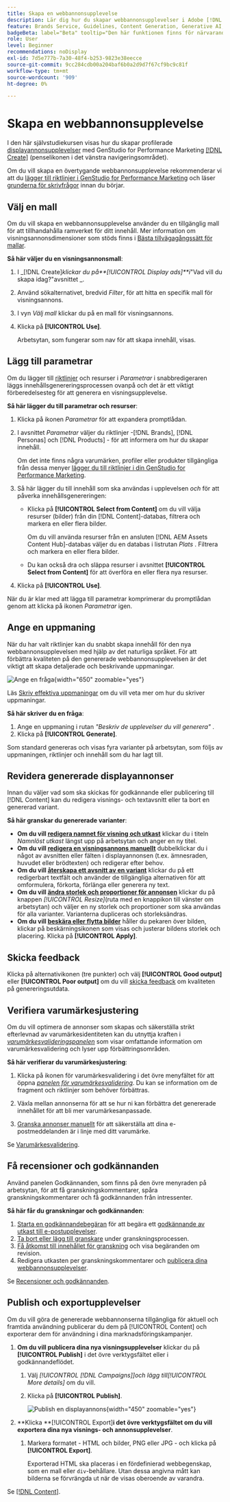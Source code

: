 ```yaml
---
title: Skapa en webbannonsupplevelse
description: Lär dig hur du skapar webbannonsupplevelser i Adobe [!DNL GenStudio] för Performance Marketing.
feature: Brands Service, Guidelines, Content Generation, Generative AI, Create, Experiences, Variant Generation
badgeBeta: label="Beta" tooltip="Den här funktionen finns för närvarande i Beta, så vissa funktioner kan vara begränsade eller kunna ändras."
role: User
level: Beginner
recommendations: noDisplay
exl-id: 7d5e777b-7a30-48f4-b253-9823e38eecce
source-git-commit: 9cc284cdb00a204baf6b0a2d9d7f67cf9bc9c81f
workflow-type: tm+mt
source-wordcount: '909'
ht-degree: 0%

---
```


# Skapa en webbannonsupplevelse

I den här självstudiekursen visas hur du skapar profilerade [displayannonsupplevelser](display-ad-experiences.md) med GenStudio for Performance Marketing [[!DNL Create]](/help/user-guide/create/overview.md) (penselikonen i det vänstra navigeringsområdet).

Om du vill skapa en övertygande webbannonsupplevelse rekommenderar vi att du [lägger till riktlinjer i GenStudio for Performance Marketing](/help/user-guide/guidelines/add-guidelines.md) och läser [grunderna för skrivfrågor](/help/user-guide/effective-prompts.md) innan du börjar.

## Välj en mall

Om du vill skapa en webbannonsupplevelse använder du en tillgänglig mall för att tillhandahålla ramverket för ditt innehåll. Mer information om visningsannonsdimensioner som stöds finns i [Bästa tillvägagångssätt för mallar](/help/user-guide/content/best-practices-for-templates.md#follow-channel-specific-template-guidelines).

**Så här väljer du en visningsannonsmall**:

1. I _[!DNL Create]_klickar du på&#x200B;**[!UICONTROL Display ads]**i_&quot;Vad vill du skapa idag?&quot;avsnittet _.
1. Använd sökalternativet, bredvid _Filter_, för att hitta en specifik mall för visningsannons.
1. I vyn _Välj mall_ klickar du på en mall för visningsannons.
1. Klicka på **[!UICONTROL Use]**.

   Arbetsytan, som fungerar som nav för att skapa innehåll, visas.

## Lägg till parametrar

Om du lägger till [riktlinjer](/help/user-guide/guidelines/overview.md) och resurser i _Parametrar_ i snabbredigeraren läggs innehållsgenereringsprocessen ovanpå och det är ett viktigt förberedelsesteg för att generera en visningsupplevelse.

**Så här lägger du till parametrar och resurser**:

1. Klicka på ikonen _Parametrar_ för att expandera promptlådan.
1. I avsnittet _Parametrar_ väljer du riktlinjer -[!DNL Brands], [!DNL Personas] och [!DNL Products] - för att informera om hur du skapar innehåll.

   Om det inte finns några varumärken, profiler eller produkter tillgängliga från dessa menyer [lägger du till riktlinjer i din GenStudio for Performance Marketing](/help/user-guide/guidelines/add-guidelines.md).

1. Så här lägger du till innehåll som ska användas i upplevelsen *och* för att påverka innehållsgenereringen:
   * Klicka på **[!UICONTROL Select from Content]** om du vill välja resurser (bilder) från din [!DNL Content]-databas, filtrera och markera en eller flera bilder.

     Om du vill använda resurser från en ansluten [!DNL AEM Assets Content Hub]-databas väljer du en databas i listrutan _Plats_ . Filtrera och markera en eller flera bilder.

   * Du kan också dra och släppa resurser i avsnittet **[!UICONTROL Select from Content]** för att överföra en eller flera nya resurser.
1. Klicka på **[!UICONTROL Use]**.

När du är klar med att lägga till parametrar komprimerar du promptlådan genom att klicka på ikonen _Parametrar_ igen.

## Ange en uppmaning

När du har valt riktlinjer kan du snabbt skapa innehåll för den nya webbannonsupplevelsen med hjälp av det naturliga språket. För att förbättra kvaliteten på den genererade webbannonsupplevelsen är det viktigt att skapa detaljerade och beskrivande uppmaningar.

![Ange en fråga](/help/assets/prompt-displayad.png){width="650" zoomable="yes"}

Läs [Skriv effektiva uppmaningar](/help/user-guide/effective-prompts.md) om du vill veta mer om hur du skriver uppmaningar.

**Så här skriver du en fråga**:

1. Ange en uppmaning i rutan _&quot;Beskriv de upplevelser du vill generera&quot;_ .
1. Klicka på **[!UICONTROL Generate]**.

Som standard genereras och visas fyra varianter på arbetsytan, som följs av uppmaningen, riktlinjer och innehåll som du har lagt till.

## Revidera genererade displayannonser

Innan du väljer vad som ska skickas för godkännande eller publicering till [!DNL Content] kan du redigera visnings- och textavsnitt eller ta bort en genererad variant.

**Så här granskar du genererade varianter**:

* **Om du vill [redigera namnet för visning och utkast](/help/user-guide/create/manage-variants.md#change-draft-name)** klickar du i titeln _Namnlöst utkast_ längst upp på arbetsytan och anger en ny titel.
* **Om du vill [redigera en visningsannons manuellt](/help/user-guide/create/manage-variants.md#manually-edit-text)** dubbelklickar du i något av avsnitten eller fälten i displayannonsen (t.ex. ämnesraden, huvudet eller brödtexten) och redigerar efter behov.
* **Om du vill [återskapa ett avsnitt av en variant](/help/user-guide/create/manage-variants.md#re-generate-sections)** klickar du på ett redigerbart textfält och använder de tillgängliga alternativen för att omformulera, förkorta, förlänga eller generera ny text.
* **Om du vill [ändra storlek och proportioner för annonsen](/help/user-guide/create/manage-variants.md#change-aspect-ratio)** klickar du på knappen _[!UICONTROL Resize]_(ruta med en knappikon till vänster om arbetsytan) och väljer en ny storlek och proportioner som ska användas för alla varianter. Varianterna dupliceras och storleksändras.
* **Om du vill [beskära eller flytta bilder](/help/user-guide/create/manage-variants.md#crop-assets)** håller du pekaren över bilden, klickar på beskärningsikonen som visas och justerar bildens storlek och placering. Klicka på **[!UICONTROL Apply]**.

<!-- # Preview for device
When revising and preparing email experiences, you can toggle between previews for desktop and mobile views to ensure coherence and visual appeal of draft variants.
**To preview variants for desktop and mobile devices** toggle the device preview option—between **desktop** and **mobile**—in the right menu bar (computer and phone icons) to preview how variants appear. -->

## Skicka feedback

Klicka på alternativikonen (tre punkter) och välj **[!UICONTROL Good output]** eller **[!UICONTROL Poor output]** om du vill [skicka feedback](/help/user-guide/create/manage-variants.md#generation-feedback) om kvaliteten på genereringsutdata.

## Verifiera varumärkesjustering

Om du vill optimera de annonser som skapas och säkerställa strikt efterlevnad av varumärkesidentiteten kan du utnyttja kraften i [_varumärkesvalideringspanelen_](/help/user-guide/guidelines/brand-validation.md#brand-validation-panel) som visar omfattande information om varumärkesvalidering och lyser upp förbättringsområden.

**Så här verifierar du varumärkesjustering**:

1. Klicka på ikonen för varumärkesvalidering i det övre menyfältet för att öppna [_panelen för varumärkesvalidering_](/help/user-guide/guidelines/brand-validation.md#brand-validation-panel). Du kan se information om de fragment och riktlinjer som behöver förbättras.

1. Växla mellan annonserna för att se hur ni kan förbättra det genererade innehållet för att bli mer varumärkesanpassade.
1. [Granska annonser manuellt](#revise-generated-display-ads) för att säkerställa att dina e-postmeddelanden är i linje med ditt varumärke.

Se [Varumärkesvalidering](/help/user-guide/guidelines/brand-validation.md).

## Få recensioner och godkännanden

Använd panelen Godkännanden, som finns på den övre menyraden på arbetsytan, för att få granskningskommentarer, spåra granskningskommentarer och få godkännanden från intressenter.

**Så här får du granskningar och godkännanden**:

1. [Starta en godkännandebegäran](/help/user-guide/approvals/request-review.md) för att begära ett [godkännande av utkast till e-postupplevelser](/help/user-guide/approvals/approve-content.md).
1. [Ta bort eller lägg till granskare](/help/user-guide/approvals/review-and-edit.md#manage-approvals) under granskningsprocessen.
1. [Få åtkomst till innehållet för granskning](/help/user-guide/approvals/review-and-edit.md#access-content-for-review) och visa begäranden om revision.
1. Redigera utkasten per granskningskommentarer och [publicera dina webbannonsupplevelser](#publish-and-export-experience).

Se [Recensioner och godkännanden](/help/user-guide/approvals/overview.md).

## Publish och exportupplevelser

Om du vill göra de genererade webbannonserna tillgängliga för aktuell och framtida användning publicerar du dem på [!UICONTROL Content] och exporterar dem för användning i dina marknadsföringskampanjer.

1. **Om du vill publicera dina nya visningsupplevelser** klickar du på **[!UICONTROL Publish]** i det övre verktygsfältet eller i godkännandeflödet.
   1. Välj _[!UICONTROL [!DNL Campaigns]]_och lägg till_[!UICONTROL More details]_ om du vill.
   1. Klicka på **[!UICONTROL Publish]**.

      ![Publish en displayannons](/help/assets/publish-displayad.png){width="450" zoomable="yes"}

1. **Klicka **[!UICONTROL Export]**i det övre verktygsfältet om du vill exportera dina nya visnings- och annonsupplevelser**.
   1. Markera formatet - HTML och bilder, PNG eller JPG - och klicka på **[!UICONTROL Export]**.

      Exporterad HTML ska placeras i en fördefinierad webbegenskap, som en mall eller `div`-behållare. Utan dessa angivna mått kan bilderna se förvrängda ut när de visas oberoende av varandra.

Se [[!DNL Content]](/help/user-guide/content/overview.md#search-and-find-approved-content).
